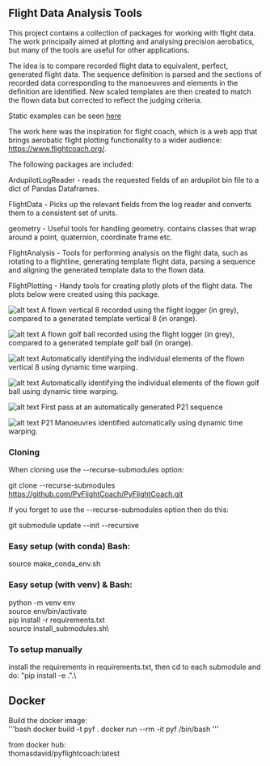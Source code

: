 ## Flight Data Analysis Tools

This project contains a collection of packages for working with flight data. The work principally aimed at plotting and analysing precision aerobatics, but many of the tools are useful for other applications. 

The idea is to compare recorded flight data to equivalent, perfect, generated flight data. The sequence definition is parsed and the sections of recorded data corresponding to the manoeuvres and elements in the definition are identified. New scaled templates are then created to match the flown data but corrected to reflect the judging criteria.

Static examples can be seen [here](https://pyflightcoach.github.io/PyFlightCoach/)

The work here was the inspiration for flight coach, which is a web app that brings aerobatic flight plotting functionality to a wider audience: https://www.flightcoach.org/.

The following packages are included:

ArdupilotLogReader - reads the requested fields of an ardupilot bin file to a dict of Pandas Dataframes. 

FlightData - Picks up the relevant fields from the log reader and converts them to a consistent set of units. 

geometry - Useful tools for handling geometry. contains classes that wrap around a point, quaternion, coordinate frame etc. 

FlightAnalysis - Tools for performing analysis on the flight data, such as rotating to a flightline, generating template flight data, parsing a sequence and aligning the generated template data to the flown data.

FlightPlotting - Handy tools for creating plotly plots of the flight data. The plots below were created using this package.

![alt text](https://github.com/PyFlightCoach/PyFlightCoach/blob/main/vertical_8_comparison.png?raw=true)
A flown vertical 8 recorded using the flight logger (in grey), compared to a generated template vertical 8 (in orange). 

![alt text](https://github.com/PyFlightCoach/PyFlightCoach/blob/main/gb_comparison.png?raw=true)
A flown golf ball recorded using the flight logger (in grey), compared to a generated template golf ball (in orange). 

![alt text](https://github.com/PyFlightCoach/PyFlightCoach/blob/main/vertical_8_dtw.png?raw=true)
Automatically identifying the individual elements of the flown vertical 8 using dynamic time warping.


![alt text](https://github.com/PyFlightCoach/PyFlightCoach/blob/main/gb_dtw.png?raw=true)
Automatically identifying the individual elements of the flown golf ball using dynamic time warping.

![alt text](https://github.com/PyFlightCoach/PyFlightCoach/blob/main/goodP.png?raw=true)
First pass at an automatically generated P21 sequence

![alt text](https://github.com/PyFlightCoach/PyFlightCoach/blob/main/p21_dtw.png?raw=true)
P21 Manoeuvres identified automatically using dynamic time warping. 


### Cloning
When cloning use the --recurse-submodules option:

git clone --recurse-submodules https://github.com/PyFlightCoach/PyFlightCoach.git

If you forget to use the --recurse-submodules option then do this:

git submodule update --init --recursive

### Easy setup (with conda) Bash:

source make_conda_env.sh

### Easy setup (with venv) & Bash:

python -m venv env\
source env/bin/activate\
pip install -r requirements.txt\
source install_submodules.sh\

### To setup manually

install the requirements in requirements.txt, then cd to each submodule and do: "pip install -e .".\



## Docker

Build the docker image:\
'''bash
    docker build -t pyf .
    docker run --rm -it pyf /bin/bash
'''

from docker hub:\
thomasdavid/pyflightcoach:latest